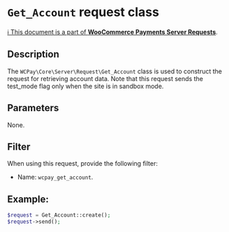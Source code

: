 # `Get_Account` request class

[ℹ️ This document is a part of __WooCommerce Payments Server Requests__](../requests.md).

## Description

The `WCPay\Core\Server\Request\Get_Account` class is used to construct the request for retrieving account data.
Note that this request sends the test_mode flag only when the site is in sandbox mode.

## Parameters

None.

## Filter

When using this request, provide the following filter:

- Name: `wcpay_get_account`.

## Example:

```php
$request = Get_Account::create();
$request->send();
```
